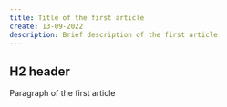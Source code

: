 ```yaml
---
title: Title of the first article
create: 13-09-2022
description: Brief description of the first article
---
```


## H2 header

Paragraph of the first article
